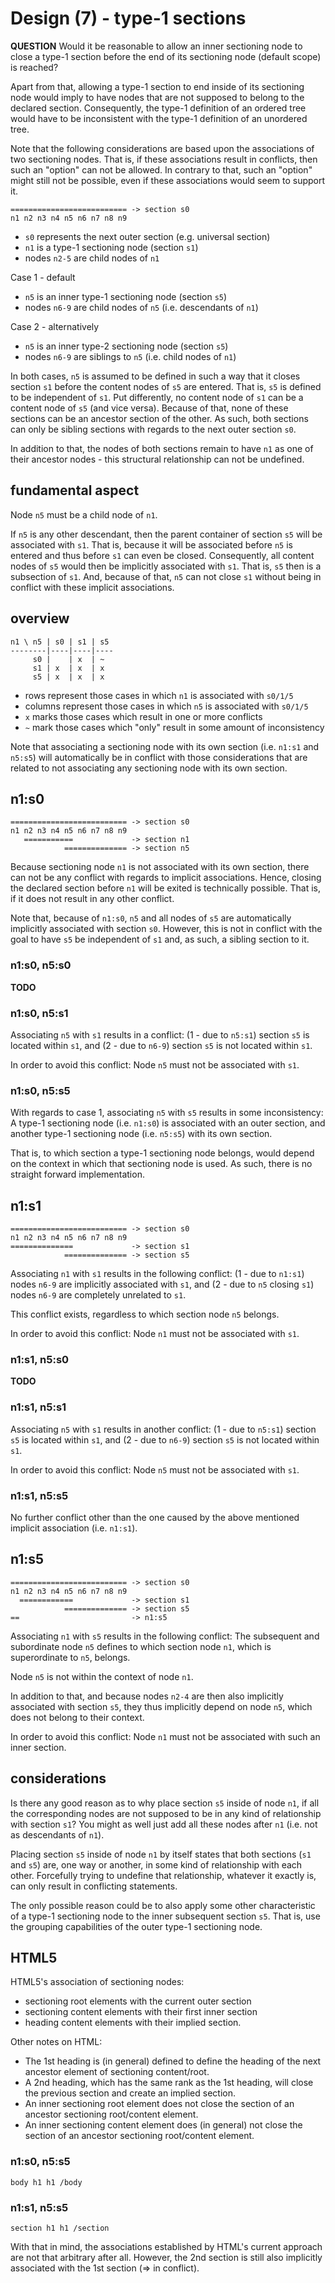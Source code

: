 
<!-- ======================================================================= -->
# Design (7) - type-1 sections

**QUESTION**
Would it be reasonable to allow an inner sectioning node to close a type-1
section before the end of its sectioning node (default scope) is reached?

Apart from that, allowing a type-1 section to end inside of its sectioning
node would imply to have nodes that are not supposed to belong to the declared
section. Consequently, the type-1 definition of an ordered tree would have to
be inconsistent with the type-1 definition of an unordered tree.

Note that the following considerations are based upon the associations of two
sectioning nodes. That is, if these associations result in conflicts, then such
an "option" can not be allowed. In contrary to that, such an "option" might
still not be possible, even if these associations would seem to support it.

```
========================== -> section s0
n1 n2 n3 n4 n5 n6 n7 n8 n9
```

* `s0` represents the next outer section (e.g. universal section)
* `n1` is a type-1 sectioning node (section `s1`)
* nodes `n2-5` are child nodes of `n1`

Case 1 - default

* `n5` is an inner type-1 sectioning node (section `s5`)
* nodes `n6-9` are child nodes of `n5` (i.e. descendants of `n1`)

Case 2 - alternatively

* `n5` is an inner type-2 sectioning node (section `s5`)
* nodes `n6-9` are siblings to `n5` (i.e. child nodes of `n1`)

In both cases, `n5` is assumed to be defined in such a way that it closes
section `s1` before the content nodes of `s5` are entered. That is, `s5` is
defined to be independent of `s1`. Put differently, no content node of `s1`
can be a content node of `s5` (and vice versa). Because of that, none of
these sections can be an ancestor section of the other. As such, both sections
can only be sibling sections with regards to the next outer section `s0`.

In addition to that, the nodes of both sections remain to have `n1` as one of
their ancestor nodes - this structural relationship can not be undefined.

<!-- ======================================================================= -->
## fundamental aspect

Node `n5` must be a child node of `n1`.

If `n5` is any other descendant, then the parent container of section `s5` will
be associated with `s1`. That is, because it will be associated before `n5` is
entered and thus before `s1` can even be closed. Consequently, all content nodes
of `s5` would then be implicitly associated with `s1`. That is, `s5` then is a
subsection of `s1`. And, because of that, `n5` can not close `s1` without being
in conflict with these implicit associations.

<!-- ======================================================================= -->
## overview

```
n1 \ n5 | s0 | s1 | s5
--------|----|----|----
     s0 |    | x  | ~
     s1 | x  | x  | x
     s5 | x  | x  | x
```

* rows represent those cases in which `n1` is associated with `s0/1/5`
* columns represent those cases in which `n5` is associated with `s0/1/5`
* `x` marks those cases which result in one or more conflicts
* `~` mark those cases which "only" result in some amount of inconsistency

Note that associating a sectioning node with its own section (i.e. `n1:s1` and
`n5:s5`) will automatically be in conflict with those considerations that are
related to not associating any sectioning node with its own section.

<!-- ======================================================================= -->
## n1:s0

```
========================== -> section s0
n1 n2 n3 n4 n5 n6 n7 n8 n9
   ===========             -> section n1
            ============== -> section n5
```

Because sectioning node `n1` is not associated with its own section, there can
not be any conflict with regards to implicit associations. Hence, closing the
declared section before `n1` will be exited is technically possible. That is,
if it does not result in any other conflict.

Note that, because of `n1:s0`, `n5` and all nodes of `s5` are automatically
implicitly associated with section `s0`. However, this is not in conflict
with the goal to have `s5` be independent of `s1` and, as such, a sibling
section to it.

### n1:s0, n5:s0

**TODO**

### n1:s0, n5:s1

Associating `n5` with `s1` results in a conflict:
(1 - due to `n5:s1`) section `s5` is located within `s1`, and
(2 - due to `n6-9`) section `s5` is not located within `s1`.

In order to avoid this conflict:
Node `n5` must not be associated with `s1`.

### n1:s0, n5:s5

With regards to case 1, associating `n5` with `s5` results in some inconsistency:
A type-1 sectioning node (i.e. `n1:s0`) is associated with an outer section,
and another type-1 sectioning node (i.e. `n5:s5`) with its own section.

That is, to which section a type-1 sectioning node belongs, would depend on the
context in which that sectioning node is used. As such, there is no straight
forward implementation.

<!-- ======================================================================= -->
## n1:s1

```
========================== -> section s0
n1 n2 n3 n4 n5 n6 n7 n8 n9
==============             -> section s1
            ============== -> section s5
```

Associating `n1` with `s1` results in the following conflict:
(1 - due to `n1:s1`) nodes `n6-9` are implicitly associated with `s1`, and
(2 - due to `n5` closing `s1`) nodes `n6-9` are completely unrelated to `s1`.

This conflict exists, regardless to which section node `n5` belongs.

In order to avoid this conflict:
Node `n1` must not be associated with `s1`.

### n1:s1, n5:s0

**TODO**

### n1:s1, n5:s1

Associating `n5` with `s1` results in another conflict:
(1 - due to `n5:s1`) section `s5` is located within `s1`, and
(2 - due to `n6-9`) section `s5` is not located within `s1`.

In order to avoid this conflict:
Node `n5` must not be associated with `s1`.

### n1:s1, n5:s5

No further conflict other than the one caused by the
above mentioned implicit association (i.e. `n1:s1`).

<!-- ======================================================================= -->
## n1:s5

```
========================== -> section s0
n1 n2 n3 n4 n5 n6 n7 n8 n9
  ============             -> section s1
            ============== -> section s5
==                         -> n1:s5
```

Associating `n1` with `s5` results in the following conflict:
The subsequent and subordinate node `n5` defines to which section
node `n1`, which is superordinate to `n5`, belongs.

Node `n5` is not within the context of node `n1`.

In addition to that, and because nodes `n2-4` are then also implicitly
associated with section `s5`, they thus implicitly depend on node `n5`,
which does not belong to their context.

In order to avoid this conflict:
Node `n1` must not be associated with such an inner section.

<!-- ======================================================================= -->
## considerations

Is there any good reason as to why place section `s5` inside of node `n1`, if
all the corresponding nodes are not supposed to be in any kind of relationship
with section `s1`? You might as well just add all these nodes after `n1` (i.e.
not as descendants of `n1`).

Placing section `s5` inside of node `n1` by itself states that both sections
(`s1` and `s5`) are, one way or another, in some kind of relationship with
each other. Forcefully trying to undefine that relationship, whatever it
exactly is, can only result in conflicting statements.

The only possible reason could be to also apply some other characteristic of a
type-1 sectioning node to the inner subsequent section `s5`. That is, use the
grouping capabilities of the outer type-1 sectioning node.

<!-- ======================================================================= -->
## HTML5

HTML5's association of sectioning nodes:

* sectioning root elements with the current outer section
* sectioning content elements with their first inner section
* heading content elements with their implied section.

Other notes on HTML:

* The 1st heading is (in general) defined to define the
  heading of the next ancestor element of sectioning content/root.
* A 2nd heading, which has the same rank as the 1st heading,
  will close the previous section and create an implied section.
* An inner sectioning root element does not close the section
  of an ancestor sectioning root/content element.
* An inner sectioning content element does (in general) not close
  the section of an ancestor sectioning root/content element.

### n1:s0, n5:s5

```
body h1 h1 /body
```

### n1:s1, n5:s5

```
section h1 h1 /section
```

With that in mind, the associations established by HTML's current approach are
not that arbitrary after all. However, the 2nd section is still also implicitly
associated with the 1st section (=> in conflict).
